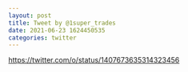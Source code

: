 ```yaml
--- 
layout: post 
title: Tweet by @1super_trades 
date: 2021-06-23 1624450535 
categories: twitter 
--- 
```

https://twitter.com/o/status/1407673635314323456